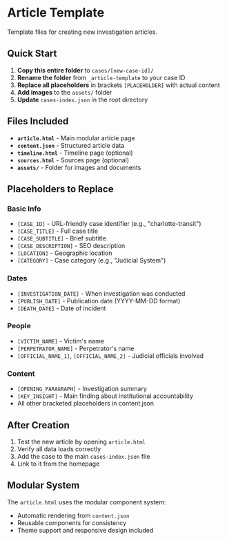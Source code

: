 # Article Template

Template files for creating new investigation articles.

## Quick Start

1. **Copy this entire folder** to `cases/[new-case-id]/`
2. **Rename the folder** from `_article-template` to your case ID
3. **Replace all placeholders** in brackets `[PLACEHOLDER]` with actual content
4. **Add images** to the `assets/` folder
5. **Update** `cases-index.json` in the root directory

## Files Included

- **`article.html`** - Main modular article page
- **`content.json`** - Structured article data
- **`timeline.html`** - Timeline page (optional)
- **`sources.html`** - Sources page (optional)
- **`assets/`** - Folder for images and documents

## Placeholders to Replace

### Basic Info
- `[CASE_ID]` - URL-friendly case identifier (e.g., "charlotte-transit")
- `[CASE_TITLE]` - Full case title
- `[CASE_SUBTITLE]` - Brief subtitle
- `[CASE_DESCRIPTION]` - SEO description
- `[LOCATION]` - Geographic location
- `[CATEGORY]` - Case category (e.g., "Judicial System")

### Dates
- `[INVESTIGATION_DATE]` - When investigation was conducted
- `[PUBLISH_DATE]` - Publication date (YYYY-MM-DD format)
- `[DEATH_DATE]` - Date of incident

### People
- `[VICTIM_NAME]` - Victim's name
- `[PERPETRATOR_NAME]` - Perpetrator's name
- `[OFFICIAL_NAME_1]`, `[OFFICIAL_NAME_2]` - Judicial officials involved

### Content
- `[OPENING_PARAGRAPH]` - Investigation summary
- `[KEY_INSIGHT]` - Main finding about institutional accountability
- All other bracketed placeholders in content.json

## After Creation

1. Test the new article by opening `article.html`
2. Verify all data loads correctly
3. Add the case to the main `cases-index.json` file
4. Link to it from the homepage

## Modular System

The `article.html` uses the modular component system:
- Automatic rendering from `content.json`
- Reusable components for consistency
- Theme support and responsive design included